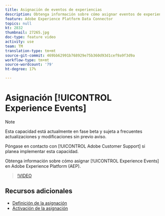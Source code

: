```yaml
---
title: Asignación de eventos de experiencias
description: Obtenga información sobre cómo asignar eventos de experiencia en Adobe Experience Platform (AEP)
feature: Adobe Experience Platform Data Connector
topics: null
kt: 2832
thumbnail: 27265.jpg
doc-type: feature video
activity: use
team: TM
translation-type: tm+mt
source-git-commit: 469bb62991b768929e75b360d93d1cef9a9f3d9a
workflow-type: tm+mt
source-wordcount: '79'
ht-degree: 17%

---
```



# Asignación [!UICONTROL Experience Events]

>[!NOTE]
>
>Esta capacidad está actualmente en fase beta y sujeta a frecuentes actualizaciones y modificaciones sin previo aviso.
>
>Póngase en contacto con [!UICONTROL Adobe Customer Support] si planea implementar esta capacidad.

Obtenga información sobre cómo asignar [!UICONTROL Experience Events] en Adobe Experience Platform (AEP).

>[!VIDEO](https://video.tv.adobe.com/v/27265?quality=12)

## Recursos adicionales

* [Definición de la asignación](https://experienceleague.adobe.com/docs/campaign-standard/using/integrating-with-adobe-cloud/adobe-experience-platform/data-connector/aep-mapping-definition.html)
* [Activación de la asignación](https://experienceleague.adobe.com/docs/campaign-standard/using/integrating-with-adobe-cloud/adobe-experience-platform/data-connector/aep-mapping-activation.html)


